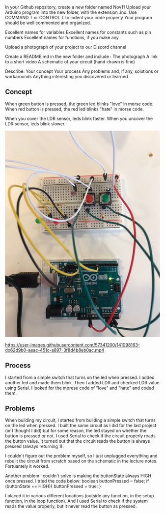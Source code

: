 In your Github repository, create a new folder named Nov11
Upload your Arduino program into the new folder, with the extension .ino.
Use COMMAND T or CONTROL T to indent your code properly
Your program should be well commented and organized.

Excellent names for variables
Excellent names for constants such as pin numbers
Excellent names for functions, if you make any

Upload a photograph of your project to our Discord channel

Create a README.md in the new folder and include :
The photograph
A link to a short video
A schematic of your circuit (hand-drawn is fine)

Describe:
Your concept
Your process
Any problems and, if any, solutions or workarounds
Anything interesting you discovered or learned

## Concept
When green button is pressed, the green led blinks "love" in morse code. 
When red button is pressed, the red led blinks "hate" in morse code.

When you cover the LDR sensor, leds blink faster. 
When you uncover the LDR sensor, leds blink slower.

![](photo.jpg)


https://user-images.githubusercontent.com/57341200/141098163-dc62d9b0-aeac-451c-a897-3f8d4b8eb0ac.mp4



## Process
I started from a simple switch that turns on the led when pressed. I added another led and made them blink. 
Then I added LDR and checked LDR value using Serial. I looked for the morese code of "love" and "hate" and
coded them. 

## Problems 
When building my circuit, I started from building a simple switch that turns on the led when pressed.
I built the same circuit as I did for the last project (or I thought I did) but for some reason, 
the led stayed on whether the button is pressed or not. I used Serial to check if the circuit properly reads the button value.
It turned out that the circuit reads the button is always pressed (always returning 1). 

I couldn't figure out the problem myself, so I just unplugged everything and rebuilt the circuit 
from scratch based on the schematic in the lecture notes. Fortuantely it worked. 

Another problem I couldn't solve is making the buttonState always HIGH once pressed.
I tried the code below:
boolean buttonPressed = false;
if (buttonState == HIGH){
  buttonPressed = true;
}

I placed it in various different locations (outside any function, in the setup function, in the loop function).
And I used Serial to check if the system reads the value properly, but it never read the button as pressed.


